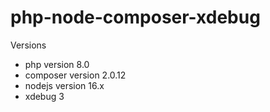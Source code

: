 # php-node-composer-xdebug
Versions
 - php version 8.0
 - composer version 2.0.12
 - nodejs version 16.x
 - xdebug 3

